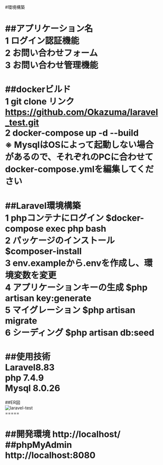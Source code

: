 #環境構築　　

##アプリケーション名  
    1 ログイン認証機能  
    2 お問い合わせフォーム  
    3 お問い合わせ管理機能  
=====

##dockerビルド  
    1 git clone リンク　　https://github.com/Okazuma/laravel_test.git  
    2 docker-compose up -d --build  
  ※ MysqlはOSによって起動しない場合があるので、それぞれのPCに合わせてdocker-compose.ymlを編集してください  
=====

##Laravel環境構築  
    1 phpコンテナにログイン       $docker-compose exec php bash  
    2 パッケージのインストール     $composer-install  
    3 env.exampleから.envを作成し、環境変数を変更  
    4 アプリケーションキーの生成    $php artisan key:generate  
    5 マイグレーション            $php artisan migrate  
    6 シーディング               $php artisan db:seed  
=====

##使用技術  
    Laravel8.83  
    php 7.4.9  
    Mysql 8.0.26  
=====

##ER図  
    ![laravel-test](https://github.com/Okazuma/laravel_test/assets/160417297/57fc1b28-8b4d-453c-92c4-ecd483aaad84)  
    =====

##開発環境 http://localhost/  
##phpMyAdmin http://localhost:8080  
=====


